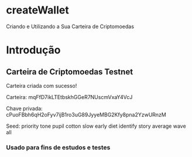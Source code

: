 # createWallet
Criando e Utilizando a Sua Carteira de Criptomoedas

# Introdução

## Carteira de Criptomoedas Testnet

<p>Carteira criada com sucesso!</p>
<p>Carteira:  mqFfD7ikLTEtbskhGGeR7NUscmVxaY4VcJ</p>
<p>Chave privada:  cPuoFBbh6qH2oFyv7ijB1ro3uG89JyyeMBG2Kfy8pna2YzwURnzM</p>
<p>Seed:  priority tone pupil cotton slow early diet identify story average wave all</p>

### Usado para fins de estudos e testes